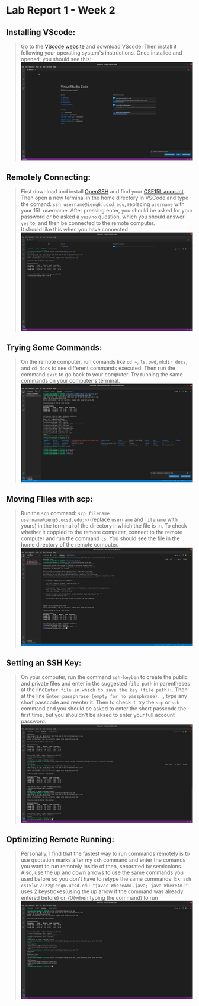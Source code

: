 
# Lab Report 1 - Week 2


## Installing VScode:
> Go to the [VScode website](https://code.visualstudio.com/) and download VScode. Then install it following your operating system's instructions. Once installed and opened, you should see this: 
![alt text](15Llab1.png)

## Remotely Connecting:
> First download and install [OpenSSH](https://docs.microsoft.com/en-us/windows-server/administration/openssh/openssh_install_firstuse) and find your [CSE15L account](https://sdacs.ucsd.edu/~icc/index.php). Then open a new terminal in the home directory in VSCode and type the comand: ```ssh username@ieng6.ucsd.edu```, replacing ```username``` with your 15L username. After pressing enter, you should be asked for your password or be asked a ```yes/no``` question, which you should answer ```yes``` to, and then be connected to the remote computer.
<br> It should like this when you have connected
![alt text](15llab12.png)

## Trying Some Commands:

> On the remote computer, run comands like ```cd ~```, ```ls```, ```pwd```, ```mkdir docs```, and ```cd docs``` to see different commands executed. Then run the command ```exit``` to go back to your computer. Try running the same commands on your computer's terminal. 
![alt text](15lpt4lab1fin.png)

## Moving Fliles with scp:
> Run the ```scp``` command: ```scp filename username@ieng6.ucsd.edu:~/```(replace ```username``` and ```filename``` with yours) in the terminal of the directory inwhich the file is in. To check whether it coppied to the remote computer, connect to the remote computer and run the command ```ls```. You should see the file in the home directory of the remote computer. 
![alt text](15llab1pt5final.png) 

## Setting an SSH Key:
> On your computer, run the command ```ssh-keyben``` to create the public and private files and enter in the suggested ```file path``` in parentheses at the line```Enter file in which to save the key (file path):```. Then at the line ```Enter passphrase (empty for no passphrase): ```, type any short passcode and reenter it. Then to check it, try the ```scp``` or ```ssh``` command and you should be asked to enter the short passcode the first time, but you shouldn't be aksed to enter your full account password. 
![alt text](15llab1pt61.png)
## Optimizing Remote Running:
> Personally, I find that the fastest way to run commands remotely is to use quotation marks after my ```ssh``` command and enter the comands you want to run remotely inside of then, separated by semicolons. Also, use the up and down arrows to use the same commands you used before so you don't have to retype the same commands. Ex: ```ssh cs15lwi22zz@ieng6.ucsd.edu "javac WhereAmI.java; java WhereAmI"``` uses 2 keystrokes(using the up arrow if the command was already entered before) or 70(when typing the command) to run
![alt text](15lpt71.png)
